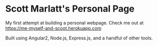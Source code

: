 # Scott Marlatt's Personal Page

My first attempt at building a personal webpage. Check me out at https://me-myself-and-scoot.herokuapp.com

Built using Angular2, Node.js, Express.js, and a handful of other tools.

